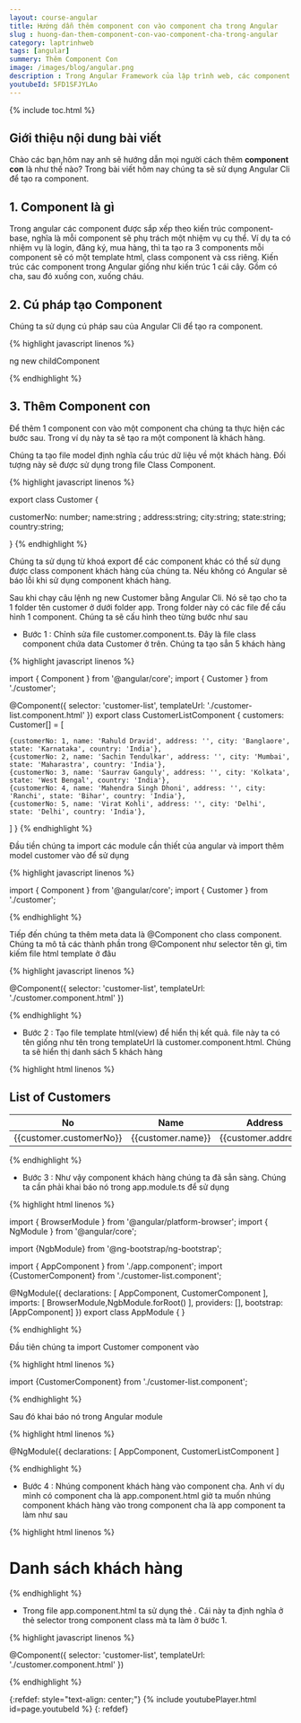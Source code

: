 ```yaml
---
layout: course-angular
title: Hướng dẫn thêm component con vào component cha trong Angular  
slug : huong-dan-them-component-con-vao-component-cha-trong-angular
category: laptrinhweb
tags: [angular]
summery: Thêm Component Con   
image: /images/blog/angular.png
description : Trong Angular Framework của lập trình web, các component được sắp xếp theo lối kiến trúc component base, giống như dạng cây gồm cha, con và cháu. Bài viết sẽ lần lượt trình bày để giúp người đọc hiểu được Component trong Angular là gì? Sau đó cùng tìm hiểu về cách thực hiện cú pháp để tạo ra Component cũng như hướng dẫn các bước thao tác để thêm Component con vào một Component cha. Bài viết kèm theo những ví dụ minh hoạ cho các bước làm sẽ giúp bạn nắm được kĩ thuật này và áp dụng được vào thực hiện trong các dự án Angular.
youtubeId: 5FD1SFJYLAo
---
```


{% include toc.html %}

## **Giới thiệu nội dung bài viết**

Chào các bạn,hôm nay anh sẽ hướng dẫn mọi người cách thêm <b>component con</b> là như thế nào? Trong bài viết hôm nay chúng ta sẽ sử dụng Angular Cli để tạo ra component.

## **1. Component là gì**

Trong angular các component được sắp xếp theo kiến trúc component-base, nghĩa là mỗi component sẽ phụ trách một nhiệm vụ cụ thể. Ví dụ ta có nhiệm vụ là login, đăng ký, mua hàng, thì ta tạo ra 3 components mỗi component sẽ có một template html, class component và css riêng. Kiến trúc các component trong Angular giống như kiến trúc 1 cái cây. Gồm có cha, sau đó xuống con, xuống cháu.

## **2. Cú pháp tạo Component**

Chúng ta sử dụng cú pháp sau của Angular Cli để tạo ra component.

{% highlight javascript  linenos %}

ng new childComponent

{% endhighlight %}

## **3. Thêm Component con**

Để thêm 1 component con vào một component cha chúng ta thực hiện các bước sau. Trong ví dụ này ta sẽ tạo ra một component là khách hàng.

Chúng ta tạo file model định nghĩa cấu trúc dữ liệu về một khách hàng. Đối tượng này sẽ được sử dụng trong file Class Component.

{% highlight javascript  linenos %}

export class Customer {
 
  customerNo: number;
  name:string ;
  address:string;
  city:string;
  state:string;
  country:string;
 
}
{% endhighlight %}

Chúng ta sử dụng từ khoá export để các component khác có thể sử dụng được class component khách hàng của chúng ta. Nếu không có Angular sẽ báo lỗi khi sử dụng component khách hàng.

Sau khi chạy câu lệnh ng new Customer bằng Angular Cli. Nó sẽ tạo cho ta 1 folder tên customer ở dưới folder app. Trong folder này có các file để cấu hình 1 component. Chúng ta sẽ cấu hình theo từng bước như sau

- Bước 1 : Chỉnh sửa file customer.component.ts. Đây là file class component chứa data Customer ở trên. Chúng ta tạo sẳn 5 khách hàng

{% highlight javascript  linenos %}

import { Component } from '@angular/core';
import { Customer } from './customer';
 
@Component({
  selector: 'customer-list',
  templateUrl: './customer-list.component.html'
})
export class CustomerListComponent
{
  customers: Customer[] = [
 
    {customerNo: 1, name: 'Rahuld Dravid', address: '', city: 'Banglaore', state: 'Karnataka', country: 'India'},
    {customerNo: 2, name: 'Sachin Tendulkar', address: '', city: 'Mumbai', state: 'Maharastra', country: 'India'},
    {customerNo: 3, name: 'Saurrav Ganguly', address: '', city: 'Kolkata', state: 'West Bengal', country: 'India'},
    {customerNo: 4, name: 'Mahendra Singh Dhoni', address: '', city: 'Ranchi', state: 'Bihar', country: 'India'},
    {customerNo: 5, name: 'Virat Kohli', address: '', city: 'Delhi', state: 'Delhi', country: 'India'},
 
  ]
}
{% endhighlight %}

Đầu tiền chúng ta import các module cần thiết của angular và import thêm model customer vào để sử dụng

{% highlight javascript  linenos %}

import { Component } from '@angular/core';
import { Customer } from './customer'; 

{% endhighlight %}

Tiếp đến chúng ta thêm meta data là @Component cho class component. Chúng ta mô tả các thành phần trong @Component như selector tên gì, tìm kiếm file html template ở đâu

{% highlight javascript  linenos %}

@Component({
  selector: 'customer-list',
  templateUrl: './customer.component.html'
})

{% endhighlight %}

- Bước 2 : Tạo file template html(view) để hiển thị kết quả. file này ta có tên giống như tên trong templateUrl là customer.component.html. Chúng ta sẽ hiển thị danh sách 5 khách hàng

{% highlight html  linenos %}

<h2>List of Customers</h2>
 
<table class='table'>
  <thead>
    <tr>
      <th>No</th>
      <th>Name</th>
      <th>Address</th>
      <th>City</th>
      <th>State</th>
    </tr>
  </thead>
  <tbody>
    <tr *ngFor="let customer of customers;">
      <td>{{customer.customerNo}}</td>
      <td>{{customer.name}}</td>
      <td>{{customer.address}}</td>
      <td>{{customer.city}}</td>
      <td>{{customer.state}}</td>
    </tr>
  </tbody>
</table>

{% endhighlight %}

- Bước 3 : Như vậy component khách hàng chúng ta đã sẳn sàng. Chúng ta cần phải khai báo nó trong app.module.ts để sử dụng

{% highlight html  linenos %}

import { BrowserModule } from '@angular/platform-browser';
import { NgModule } from '@angular/core';
 
import {NgbModule} from '@ng-bootstrap/ng-bootstrap';
 
import { AppComponent } from './app.component';
import {CustomerComponent} from './customer-list.component';
 
@NgModule({
  declarations: [
    AppComponent, CustomerComponent
  ],
  imports: [
    BrowserModule,NgbModule.forRoot()
  ],
  providers: [],
  bootstrap: [AppComponent]
})
export class AppModule { }

{% endhighlight %}

Đầu tiên chúng ta import Customer component vào 

{% highlight html  linenos %}

import {CustomerComponent} from './customer-list.component';

{% endhighlight %}

Sau đó khai báo nó trong Angular module

{% highlight html  linenos %}

@NgModule({
declarations: [
   AppComponent, CustomerListComponent
]

{% endhighlight %}

- Bước 4 : Nhúng component khách hàng vào component cha. Anh ví dụ mình có component cha là app.component.html giờ ta muốn nhúng component khách hàng vào trong component cha là app component ta làm như sau

{% highlight html  linenos %}

<h1>Danh sách khách hàng </h1>
 
<customer-list></customer-list>

{% endhighlight %}

- Trong file app.component.html ta sử dụng thẻ <customer-list>. Cái này ta định nghĩa ở thẻ selector trong component class mà ta làm ở bước 1.

{% highlight javascript  linenos %}

@Component({
  selector: 'customer-list',
  templateUrl: './customer.component.html'
})

{% endhighlight %}


{:refdef: style="text-align: center;"}
{% include youtubePlayer.html id=page.youtubeId %}
{: refdef}
























